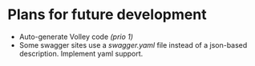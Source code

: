 # Plans for future development

*   Auto-generate Volley code *(prio 1)*
*   Some swagger sites use a *swagger.yaml* file instead of a json-based description. Implement yaml support.
